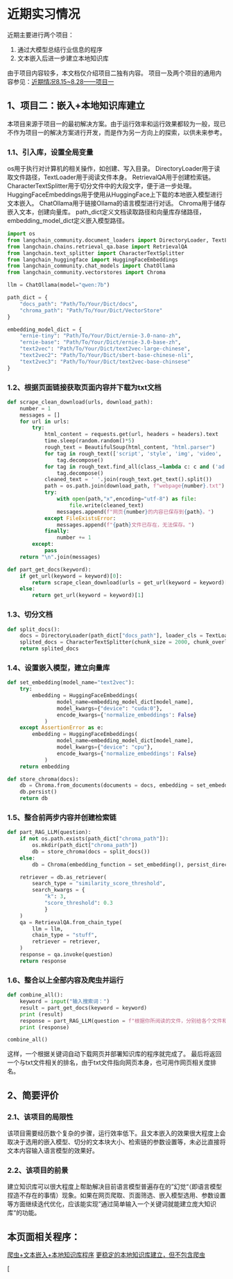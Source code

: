 # 近期实习情况
近期主要进行两个项目：
1. 通过大模型总结行业信息的程序
2. 文本嵌入后进一步建立本地知识库

由于项目内容较多，本文档仅介绍项目二独有内容。
项目一及两个项目的通用内容参见：[近期情况8.15~8.28——项目一](https://poor-noob.github.io/post/jin-qi-qing-kuang-8.15~8.28%E2%80%94%E2%80%94-xiang-mu-1.html)

## 1、项目二：嵌入+本地知识库建立
本项目来源于项目一的最初解决方案。由于运行效率和运行效果都较为一般，现已不作为项目一的解决方案进行开发，而是作为另一方向上的探索，以供未来参考。
### 1.1、引入库，设置全局变量
os用于执行对计算机的相关操作，如创建、写入目录。
DirectoryLoader用于读取文件路径，TextLoader用于阅读文件本身。
RetrievalQA用于创建检索链。
CharacterTextSplitter用于切分文件中的大段文字，便于进一步处理。
HuggingFaceEmbeddings用于使用从HuggingFace上下载的本地嵌入模型进行文本嵌入。
ChatOllama用于链接Ollama的语言模型进行对话。
Chroma用于储存嵌入文本，创建向量库。
path_dict定义文档读取路径和向量库存储路径，embedding_model_dict定义嵌入模型路径。
```python
import os
from langchain_community.document_loaders import DirectoryLoader, TextLoader
from langchain.chains.retrieval_qa.base import RetrievalQA
from langchain.text_splitter import CharacterTextSplitter
from langchain_huggingface import HuggingFaceEmbeddings
from langchain_community.chat_models import ChatOllama
from langchain_community.vectorstores import Chroma

llm = ChatOllama(model="qwen:7b")

path_dict = {
    "docs_path": "Path/To/Your/Dict/docs",
    "chroma_path": "Path/To/Your/Dict/VectorStore"
}

embedding_model_dict = {
    "ernie-tiny": "Path/To/Your/Dict/ernie-3.0-nano-zh",
    "ernie-base": "Path/To/Your/Dict/ernie-3.0-base-zh",
    "text2vec": "Path/To/Your/Dict/text2vec-large-chinese",
    "text2vec2": "Path/To/Your/Dict/sbert-base-chinese-nli",
    "text2vec3": "Path/To/Your/Dict/text2vec-base-chinsese"
}
```
### 1.2、根据页面链接获取页面内容并下载为txt文档
```python
def scrape_clean_download(urls, download_path):
    number = 1
    messages = []
    for url in urls:
        try:
            html_content = requests.get(url, headers = headers).text
            time.sleep(random.random()*5)
            rough_text = BeautifulSoup(html_content, "html.parser")
            for tag in rough_text(['script', 'style', 'img', 'video', 'audio']):
                tag.decompose()
            for tag in rough_text.find_all(class_=lambda c: c and ('ad' in c or 'advert' in c)):
                tag.decompose()
            cleaned_text = ' '.join(rough_text.get_text().split())
            path = os.path.join(download_path, f"webpage{number}.txt")
            try:
                with open(path,"x",encoding="utf-8") as file:
                    file.write(cleaned_text)
                messages.append(f"网页{number}的内容已保存到{path}。")
            except FileExistsError:
                messages.append(f"{path}文件已存在，无法保存。")
            finally:
                number += 1
        except:
            pass
    return "\n".join(messages)

def part_get_docs(keyword):
    if get_url(keyword = keyword)[0]:
        return scrape_clean_download(urls = get_url(keyword = keyword)[0], download_path = path_dict["docs_path"])
    else:
        return get_url(keyword = keyword)[1]
```
### 1.3、切分文档
```python
def split_docs():
    docs = DirectoryLoader(path_dict["docs_path"], loader_cls = TextLoader, loader_kwargs = {"autodetect_encoding": True}, use_multithreading=True)
    splited_docs = CharacterTextSplitter(chunk_size = 2000, chunk_overlap = 200).split_documents(docs.load())
    return splited_docs
```
### 1.4、设置嵌入模型，建立向量库
```python
def set_embedding(model_name="text2vec"):
    try:
        embedding = HuggingFaceEmbeddings(
                model_name=embedding_model_dict[model_name],
                model_kwargs={"device": "cuda:0"},
                encode_kwargs={'normalize_embeddings': False}
            )
    except AssertionError as e:
        embedding = HuggingFaceEmbeddings(
                model_name=embedding_model_dict[model_name],
                model_kwargs={"device": "cpu"},
                encode_kwargs={'normalize_embeddings': False}
            )
    return embedding

def store_chroma(docs):
    db = Chroma.from_documents(documents = docs, embedding = set_embedding(), persist_directory = path_dict["chroma_path"])
    db.persist()
    return db
```
### 1.5、整合前两步内容并创建检索链
```python
def part_RAG_LLM(question):
    if not os.path.exists(path_dict["chroma_path"]):
        os.mkdir(path_dict["chroma_path"])
        db = store_chroma(docs = split_docs())
    else:
        db = Chroma(embedding_function = set_embedding(), persist_directory = path_dict["chroma_path"])

    retriever = db.as_retriever(
        search_type = "similarity_score_threshold",
        search_kwargs = {
            "k": 3,
            "score_threshold": 0.3
            }
    ) 
    qa = RetrievalQA.from_chain_type(
        llm = llm,
        chain_type = "stuff",
        retriever = retriever,
    )
    response = qa.invoke(question)
    return response
```
### 1.6、整合以上全部内容及爬虫并运行
```python
def combine_all():
    keyword = input("输入搜索词：")
    result = part_get_docs(keyword = keyword)
    print (result)
    response = part_RAG_LLM(question = f"根据你所阅读的文件，分别给各个文件和{keyword}之间的关系排名。你的回答中只需要包含排名。")
    print (response)

combine_all()
```
这样，一个根据关键词自动下载网页并部署知识库的程序就完成了。
最后将返回一个与txt文件相关的排名，由于txt文件指向网页本身，也可用作网页相关度排名。
## 2、简要评价
### 2.1、该项目的局限性
该项目需要经历数个复杂的步骤，运行效率低下。且文本嵌入的效果很大程度上会取决于选用的嵌入模型、切分的文本块大小、检索链的参数设置等，未必比直接将文本内容输入语言模型的效果好。
### 2.2、该项目的前景
建立知识库可以很大程度上帮助解决目前语言模型普遍存在的”幻觉“（即语言模型捏造不存在的事情）现象。如果在网页爬取、页面筛选、嵌入模型选用、参数设置等方面继续迭代优化，应该能实现”通过简单输入一个关键词就能建立庞大知识库“的功能。
## 本页面相关程序：
[爬虫+文本嵌入+本地知识库程序](https://github.com/user-attachments/files/16766494/simple_rag.zip)
[更稳定的本地知识库建立，但不包含爬虫](https://github.com/user-attachments/files/16768116/doc_RAG.zip)

[